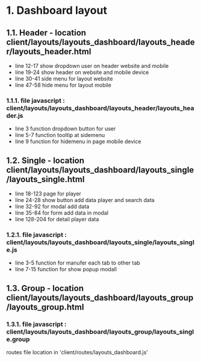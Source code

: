 # 1. Dashboard layout
## 1.1. Header - location client/layouts/layouts_dashboard/layouts_header/layouts_header.html

 - line 12-17 show dropdown user on header website and mobile
 - line 19-24 show header on website and mobile device
 - line 30-41 side menu for layout website
 - line 47-58 hide menu for layout mobile

### 1.1.1. file javascript : client/layouts/layouts_dashboard/layouts_header/layouts_header.js

 - line 3 function dropdown button for user
 - line 5-7 function tooltip at sidemenu
 - line 9 function for hidemenu in page mobile device

## 1.2. Single - location client/layouts/layouts_dashboard/layouts_single/layouts_single.html

- line 18-123 page for player
- line 24-28 show button add data player and search data
- line 32-92 for modal add data
- line 35-84 for form add data in modal
- line 128-204 for detail player data

### 1.2.1. file javascript : client/layouts/layouts_dashboard/layouts_single/layouts_single.js

- line 3-5 function for manufer each tab to other tab
- line 7-15 function for show popup modall

## 1.3. Group - location client/layouts/layouts_dashboard/layouts_group/layouts_group.html

### 1.3.1. file javascript : client/layouts/layouts_dashboard/layouts_group/layouts_single.group

routes file location in 'client/routes/layouts_dashboard.js'